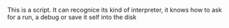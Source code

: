 This is a script. It can recognice its kind of interpreter, it knows how to ask for a run, a debug or save it self into the disk 